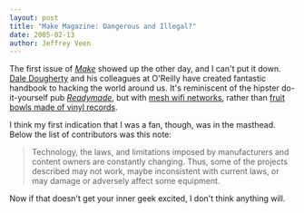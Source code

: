 ```yaml
--- 
layout: post
title: "Make Magazine: Dangerous and Illegal?"
date: 2005-02-13
author: Jeffrey Veen
---
```

The first issue of <cite><a href="http://makezine.com/">Make</a></cite> showed up the other day, and I can't put it down. <a href="http://www.oreillynet.com/pub/au/26">Dale Dougherty</a> and his colleagues at O'Reilly have created fantastic handbook to hacking the world around us. It's reminiscent of the hipster do-it-yourself pub <cite><a href="http://www.readymademag.com/">Readymade</a></cite>, but with <a href="http://makezine.com/01/diy_mesh/">mesh wifi networks</a>, rather than <a href="http://www.readymademag.com/feature_1_newspin.php">fruit bowls made of vinyl records</a>.

I think my first indication that I was a fan, though, was in the masthead. Below the list of contributors was this note:

<blockquote>

Technology, the laws, and limitations imposed by manufacturers and content owners are constantly changing. Thus, some of the projects described may not work, maybe inconsistent with current laws, or may damage or adversely affect some equipment.

</blockquote>

Now if that doesn't get your inner geek excited, I don't think anything will.
&#8203;